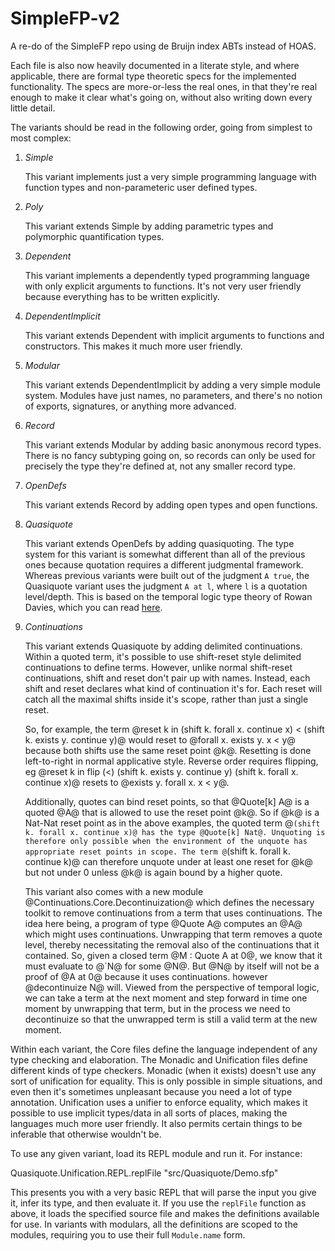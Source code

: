 # SimpleFP-v2

A re-do of the SimpleFP repo using de Bruijn index ABTs instead of HOAS.

Each file is also now heavily documented in a literate style, and where applicable, there are formal type theoretic specs for the implemented functionality. The specs are more-or-less the real ones, in that they're real enough to make it clear what's going on, without also writing down every little detail.

The variants should be read in the following order, going from simplest to most complex:

1.  *Simple*

    This variant implements just a very simple programming language with function types and non-parameteric user defined types.

2.  *Poly*

    This variant extends Simple by adding parametric types and polymorphic quantification types.
    
3.  *Dependent*

    This variant implements a dependently typed programming language with only explicit arguments to functions. It's not very user friendly because everything has to be written explicitly.
    
4.  *DependentImplicit*

    This variant extends Dependent with implicit arguments to functions and constructors. This makes it much more user friendly.
    
5.  *Modular*

    This variant extends DependentImplicit by adding a very simple module system. Modules have just names, no parameters, and there's no notion of exports, signatures, or anything more advanced.
    
6.  *Record*

    This variant extends Modular by adding basic anonymous record types. There is no fancy subtyping going on, so records can only be used for precisely the type they're defined at, not any smaller record type.
    
7.  *OpenDefs*

    This variant extends Record by adding open types and open functions.
    
8.  *Quasiquote*

    This variant extends OpenDefs by adding quasiquoting. The type system for this variant is somewhat different than all of the previous ones because quotation requires a different judgmental framework. Whereas previous variants were built out of the judgment `A true`, the Quasiquote variant uses the judgment `A at l`, where `l` is a quotation level/depth. This is based on the temporal logic type theory of Rowan Davies, which you can read [here](http://citeseerx.ist.psu.edu/viewdoc/summary?doi=10.1.1.28.4374).

9.  *Continuations*

    This variant extends Quasiquote by adding delimited continuations. Within a quoted term, it's possible to use shift-reset style delimited continuations to define terms. However, unlike normal shift-reset continuations, shift and reset don't pair up with names. Instead, each shift and reset declares what kind of continuation it's for. Each reset will catch all the maximal shifts inside it's scope, rather than just a single reset.
    
    So, for example, the term @reset k in (shift k. forall x. continue x) < (shift k. exists y. continue y)@ would reset to @forall x. exists y. x < y@ because both shifts use the same reset point @k@. Resetting is done left-to-right in normal applicative style. Reverse order requires flipping, eg @reset k in flip (<) (shift k. exists y. continue y) (shift k. forall x. continue x)@ resets to @exists y. forall x. x < y@.
    
    Additionally, quotes can bind reset points, so that @Quote[k] A@ is a quoted @A@ that is allowed to use the reset point @k@. So if @k@ is a Nat-Nat reset point as in the above examples, the quoted term @`(shift k. forall x. continue x)@ has the type @Quote[k] Nat@. Unquoting is therefore only possible when the environment of the unquote has appropriate reset points in scope. The term @`(shift k. forall k. continue k)@ can therefore unquote under at least one reset for @k@ but not under 0 unless @k@ is again bound by a higher quote.
    
    This variant also comes with a new module @Continuations.Core.Decontinuization@ which defines the necessary toolkit to remove continuations from a term that uses continuations. The idea here being, a program of type @Quote A@ computes an @A@ which might uses continuations. Unwrapping that term removes a quote level, thereby necessitating the removal also of the continuations that it contained. So, given a closed term @M : Quote A at 0@, we know that it must evaluate to @`N@ for some @N@. But @N@ by itself will not be a proof of @A at 0@ because it uses continuations. however @decontinuize N@ will. Viewed from the perspective of temporal logic, we can take a term at the next moment and step forward in time one moment by unwrapping that term, but in the process we need to decontinuize so that the unwrapped term is still a valid term at the new moment.

Within each variant, the Core files define the language independent of any type checking and elaboration. The Monadic and Unification files define different kinds of type checkers. Monadic (when it exists) doesn't use any sort of unification for equality. This is only possible in simple situations, and even then it's sometimes unpleasant because you need a lot of type annotation. Unification uses a unifier to enforce equality, which makes it possible to use implicit types/data in all sorts of places, making the  languages much more user friendly. It also permits certain things to be inferable that otherwise wouldn't be.

To use any given variant, load its REPL module and run it. For instance:

  Quasiquote.Unification.REPL.replFile "src/Quasiquote/Demo.sfp"

This presents you with a very basic REPL that will parse the input you give  it, infer its type, and then evaluate it. If you use the `replFile` function as above, it loads the specified source file and makes the definitions available for use. In variants with modulars, all the definitions are scoped to the modules, requiring you to use their full `Module.name` form.